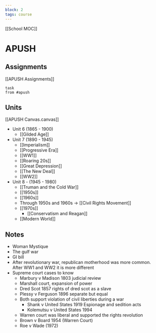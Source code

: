 ```yaml
---
block: 2
tags: course
---
```


[[School MOC]]
# APUSH

## Assignments 
[[APUSH Assignments]]
```dataview
task
from #apush
```

## Units
[[APUSH Canvas.canvas]]
- Unit 6 (1865 - 1900)
	- [[Gilded Age]]
- Unit 7 (1890 - 1945)
	- [[Imperialism]]
	- [[Progressive Era]]
	- [[WW1]]
	- [[Roaring 20s]]
	- [[Great Depression]]
	- [[The New Deal]]
	- [[WW2]]
- Unit 8 - (1945 - 1980)
	- [[Truman and the Cold War]]
	- [[1950s]]
	- [[1960s]]
	- Through 1950s and 1960s → [[Civil Rights Movement]]
	- [[1970s]]
		- [[Conservatism and Reagan]]
	- [[Modern World]]
## Notes
- Woman Mystique
- The gulf war
- GI bill
- After revolutionary war, republican motherhood was more common. After WW1 and WW2 it is more different
- Supreme court cases to know
	- Marbury v Madison 1803 judicial review
	- Marshall court, expansion of power
	- Dred Scot 1857 rights of dred scot as a slave
	- Plessy v Ferguson 1896 separate but equal
	- Both support violation of civil liberties during a war
		- Shank v United States 1919 Espionage and sedition acts
		- Kolemutsu v United States 1994
	- Warren court was liberal and supported the rights revolution
	- Brown v Board 1954 (Warren Court)
	- Roe v Wade (1972)